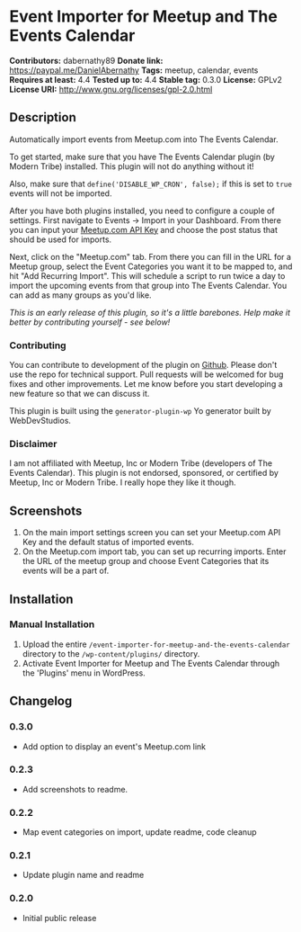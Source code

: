 # Event Importer for Meetup and The Events Calendar #
**Contributors:**      dabernathy89
**Donate link:**       https://paypal.me/DanielAbernathy
**Tags:**              meetup, calendar, events
**Requires at least:** 4.4
**Tested up to:**      4.4
**Stable tag:**        0.3.0
**License:**           GPLv2
**License URI:**       http://www.gnu.org/licenses/gpl-2.0.html

## Description ##

Automatically import events from Meetup.com into The Events Calendar.

To get started, make sure that you have The Events Calendar plugin (by Modern Tribe) installed. This plugin will not do anything without it!

Also, make sure that ```define('DISABLE_WP_CRON', false);``` if this is set to ```true``` events will not be imported.

After you have both plugins installed, you need to configure a couple of settings. First navigate to Events -> Import in your Dashboard. From there you can input your [Meetup.com API Key](https://secure.meetup.com/meetup_api/key/) and choose the post status that should be used for imports.

Next, click on the "Meetup.com" tab. From there you can fill in the URL for a Meetup group, select the Event Categories you want it to be mapped to, and hit "Add Recurring Import". This will schedule a script to run twice a day to import the upcoming events from that group into The Events Calendar. You can add as many groups as you'd like.

*This is an early release of this plugin, so it's a little barebones. Help make it better by contributing yourself - see below!*

### Contributing ###

You can contribute to development of the plugin on [Github](https://github.com/dabernathy89/meetup-importer-for-the-events-calendar/). Please don't use the repo for technical support. Pull requests will be welcomed for bug fixes and other improvements. Let me know before you start developing a new feature so that we can discuss it.

This plugin is built using the `generator-plugin-wp` Yo generator built by WebDevStudios.

### Disclaimer ###

I am not affiliated with Meetup, Inc or Modern Tribe (developers of The Events Calendar). This plugin is not endorsed, sponsored, or certified by Meetup, Inc or Modern Tribe. I really hope they like it though.

## Screenshots ##

1. On the main import settings screen you can set your Meetup.com API Key and the default status of imported events.
2. On the Meetup.com import tab, you can set up recurring imports. Enter the URL of the meetup group and choose Event Categories that its events will be a part of.

## Installation ##

### Manual Installation ###

1. Upload the entire `/event-importer-for-meetup-and-the-events-calendar` directory to the `/wp-content/plugins/` directory.
2. Activate Event Importer for Meetup and The Events Calendar through the 'Plugins' menu in WordPress.

## Changelog ##

### 0.3.0 ###
* Add option to display an event's Meetup.com link

### 0.2.3 ###
* Add screenshots to readme.

### 0.2.2 ###
* Map event categories on import, update readme, code cleanup

### 0.2.1 ###
* Update plugin name and readme

### 0.2.0 ###
* Initial public release
